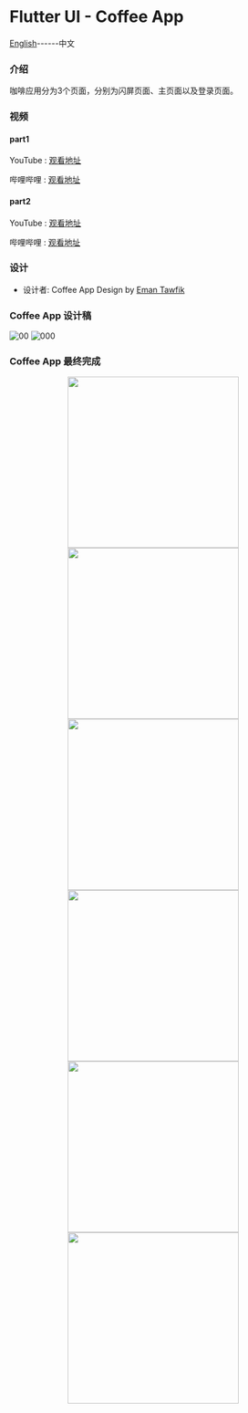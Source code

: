 # Flutter UI - Coffee App

[English](README.md)------中文

### 介绍

咖啡应用分为3个页面，分别为闪屏页面、主页面以及登录页面。

### 视频

#### part1

YouTube : [观看地址](https://youtu.be/RNQ1meh9k48)

哔哩哔哩 : [观看地址](https://www.bilibili.com/video/BV1pK411H7uG/)

#### part2

YouTube : [观看地址](https://youtu.be/FmrnHkI3_Ow)

哔哩哔哩 : [观看地址](https://www.bilibili.com/video/BV1Q5411h7o8/)

### 设计 

 - 设计者:  Coffee App Design by [Eman Tawfik](https://dribbble.com/EmanTawfik)



### Coffee App 设计稿

![00](00.png)
![000](00.png)

### Coffee App 最终完成

<div align=center> <img src = '01.png' width = '300' >  <img src = '02.png' width = '300' > <img src = '03.png' width = '300' ></div>


<div align=center> <img src = '001.png' width = '300' >  <img src = '002.png' width = '300' > <img src = '003.png' width = '300' > </div>


